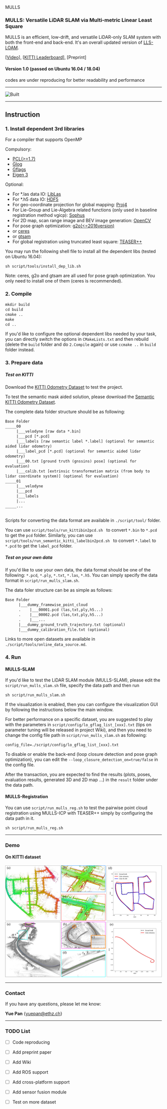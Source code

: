 MULLS

### MULLS: Versatile LiDAR SLAM via Multi-metric Linear Least Square 

MULLS is an efficient, low-drift, and versatile LiDAR-only SLAM system with both the front-end and back-end.  It's an overall updated version of [LLS-LOAM](https://github.com/YuePanEdward/LLS-LOAM). 

[[Video](https://www.youtube.com/watch?v=85bGD55e3-0&feature=youtu.be)], [[KITTI Leaderboard](http://www.cvlibs.net/datasets/kitti/eval_odometry.php)], [Preprint]

#### Version 1.0 (passed on Ubuntu 16.04 / 18.04) 
codes are under reproducing for better readability and performance

____________________________________________________________________________________
![Built](https://img.shields.io/appveyor/ci/gruntjs/grunt.svg)
____________________________________________________________________________________

## Instruction

### 1. Install dependent 3rd libraries 

For a compiler that supports OpenMP

Compulsory:

- [PCL(>=1.7)](https://github.com/PointCloudLibrary/pcl)
- [Glog](https://github.com/google/glog)
- [Gflags](https://github.com/gflags/gflags)
- [Eigen 3](https://eigen.tuxfamily.org/dox/)

Optional:

- For *.las data IO: [LibLas](https://github.com/libLAS/libLAS)
- For *.h5 data IO: [HDF5](https://support.hdfgroup.org/HDF5/release/obtainsrc.html)
- For geo-coordinate projection for global mapping: [Proj4](https://proj.org/)
- For Lie-Group and Lie-Algebra related functions (only used in baseline registration method vgicp): [Sophus](https://github.com/strasdat/Sophus)
- For 2D map, scan range image and BEV image generation: [OpenCV](https://github.com/opencv/opencv) 
- For pose graph optimization: [g2o(<=2016version)](https://github.com/RainerKuemmerle/g2o/releases/tag/20160424_git)
- or [ceres](http://ceres-solver.org/)
- or [gtsam](https://bitbucket.org/gtborg/gtsam/src/develop/)
- For global registration using truncated least square: [TEASER++](https://github.com/MIT-SPARK/TEASER-plusplus)

You may run the following shell file to install all the dependent libs (tested on Ubuntu 16.04):
```
sh script/tools/install_dep_lib.sh
```

Note: ceres, g2o and gtsam are all used for pose graph optimization. You only need to install one of them (ceres is recommended).

### 2. Compile

```
mkdir build
cd build
cmake ..
make 
cd ..
```

If you'd like to configure the optional dependent libs needed by your task, you can directly switch the options in ```CMakeLists.txt``` and then rebuild (delete the ```build``` folder and do ```2.Compile``` again) or use ```ccmake ..``` in ```build``` folder instead. 

### 3. Prepare data

##### Test on KITTI

Download the [KITTI Odometry Dataset](http://www.cvlibs.net/datasets/kitti/eval_odometry.php) to test the project.

To test the semantic mask aided solution, please download the [Semantic KITTI Odometry Dataset](http://semantic-kitti.org/).

The complete data folder structure should be as following:

```
Base Folder
_____00
     |___velodyne [raw data *.bin]
     |___pcd [*.pcd]
     |___labels [raw semantic label *.label] (optional for semantic aided lidar odometry) 
     |___label_pcd [*.pcd] (optional for semantic aided lidar odometry) 
     |___00.txt [ground truth (gnssins) pose] (optional for evaluation)
     |___calib.txt [extrinsic transformation matrix (from body to lidar coordinate system)] (optional for evaluation)
_____01
     |___velodyne
     |___pcd
     |___labels
     |...
_____...
   
```

Scripts for converting the data format are available in ```./script/tool/``` folder.

You can use ```script/tools/run_kittibin2pcd.sh ``` to convert ```*.bin``` to ```*.pcd``` to get the ```pcd``` folder.
Similarly, you can use ```script/tools/run_semantic_kitti_labelbin2pcd.sh ``` to convert ```*.label``` to ```*.pcd``` to get the ```label_pcd``` folder.

##### Test on your own data

If you'd like to use your own data, the data format should be one of the following: ```*.pcd```, ```*.ply```, ```*.txt```, ```*.las```, ```*.h5```.
You can simply specify the data format in ```script/run_mulls_slam.sh```.

The data foler structure can be as simple as follows:

```
Base Folder
      |___dummy_framewise_point_cloud
      .    |___00001.pcd (las,txt,ply,h5...)
      .    |___00002.pcd (las,txt,ply,h5...)
      .    |___...
      |___dummy_ground_truth_trajectory.txt (optional)   
      |___dummy_calibration_file.txt (optional)  
```
Links to more open datasets are available in ```./script/tools/online_data_source.md```.

### 4. Run

#### MULLS-SLAM

If you'd like to test the LiDAR SLAM module (MULLS-SLAM), please edit the ```script/run_mulls_slam.sh``` file, specify the data path and then run

```
sh script/run_mulls_slam.sh
```

If the visualization is enabled, then you can configure the visualization GUI by following the instructions below the main window.

For better performance on a specific dataset, you are suggested to play with the parameters in ```script/config/lo_gflag_list_[xxx].txt``` (tips on parameter tuning will be released in project Wiki), and then you need to change the config file path in ```script/run_mulls_slam.sh``` as following:

```
config_file=./script/config/lo_gflag_list_[xxx].txt
```

To disable or enable the back-end (loop closure detection and pose graph optimization), you can edit the ```--loop_closure_detection_on=true/false``` in the config file.

After the transaction, you are expected to find the results (plots, poses, evaluation results, generated 3D and 2D map ...) in the ```result``` folder under the data path.

#### MULLS-Registration

You can use ```script/run_mulls_reg.sh``` to test the pairwise point cloud registration using MULLS-ICP with TEASER++ simply by configuring the data path in it.

```
sh script/run_mulls_reg.sh
```

----------

### Demo

#### On KITTI dataset

<img src="assets/kitti_00_show.jpg" alt="alt text" style="zoom:80%;">

<img src="assets/kitti_01_show.jpg" alt="alt text" style="zoom:80%;">

----------------------------

### Contact

If you have any questions, please let me know:

**Yue Pan** {yuepan@ethz.ch}

---------

### TODO List

- [ ] Code reproducing

- [ ] Add preprint paper

- [ ] Add Wiki

- [ ] Add ROS support

- [ ] Add cross-platform support 

- [ ] Add sensor fusion module

- [ ] Test on more dataset

  

  




